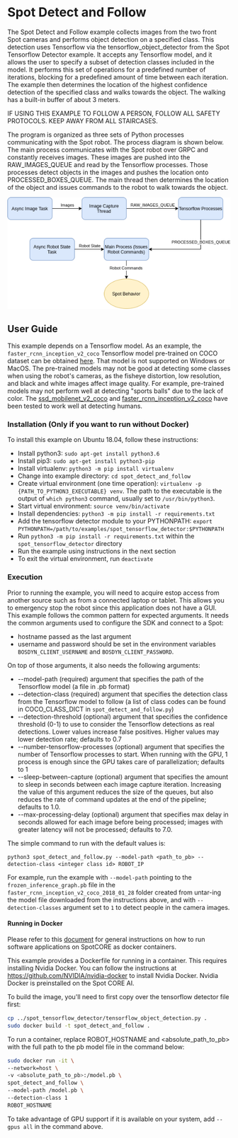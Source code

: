 <!--
Copyright (c) 2022 Boston Dynamics, Inc.  All rights reserved.

Downloading, reproducing, distributing or otherwise using the SDK Software
is subject to the terms and conditions of the Boston Dynamics Software
Development Kit License (20191101-BDSDK-SL).
-->

# Spot Detect and Follow

The Spot Detect and Follow example collects images from the two front Spot cameras and performs object detection on a specified class. This detection uses Tensorflow via the tensorflow_object_detector from the Spot Tensorflow Detector example. It accepts any Tensorflow model, and it allows the user to specify a subset of detection classes included in the model. It performs this set of operations for a predefined number of iterations, blocking for a predefined amount of time between each iteration. The example then determines the location of the highest confidence detection of the specified class and walks towards the object. The walking has a built-in buffer of about 3 meters.

IF USING THIS EXAMPLE TO FOLLOW A PERSON, FOLLOW ALL SAFETY PROTOCOLS. KEEP AWAY FROM ALL STAIRCASES.

The program is organized as three sets of Python processes communicating with the Spot robot. The process diagram is shown below. The main process communicates with the Spot robot over GRPC and constantly receives images. These images are pushed into the RAW_IMAGES_QUEUE and read by the Tensorflow processes. Those processes detect objects in the images and pushes the location onto PROCESSED_BOXES_QUEUE. The main thread then determines the location of the object and issues commands to the robot to walk towards the object.

<img src="documentation/Detect_and_Follow.png" alt="Process Diagram" width="800"/>

## User Guide

This example depends on a Tensorflow model. As an example, the `faster_rcnn_inception_v2_coco` Tensorflow model pre-trained on COCO dataset can be obtained [here](http://download.tensorflow.org/models/object_detection/faster_rcnn_inception_v2_coco_2018_01_28.tar.gz). That model is not supported on Windows or MacOS.
The pre-trained models may not be good at detecting some classes when using the robot's cameras, as the fisheye distortion, low resolution, and black and white images affect image quality. For example, pre-trained models may not perform well at detecting "sports balls" due to the lack of color. The [ssd_mobilenet_v2_coco](http://download.tensorflow.org/models/object_detection/ssd_mobilenet_v2_coco_2018_03_29.tar.gz) and [faster_rcnn_inception_v2_coco](http://download.tensorflow.org/models/object_detection/faster_rcnn_inception_v2_coco_2018_01_28.tar.gz) have been tested to work well at detecting humans.

### Installation (Only if you want to run without Docker)
To install this example on Ubuntu 18.04, follow these instructions:
- Install python3: `sudo apt-get install python3.6`
- Install pip3: `sudo apt-get install python3-pip`
- Install virtualenv: `python3 -m pip install virtualenv`
- Change into example directory: `cd spot_detect_and_follow`
- Create virtual environment (one time operation): `virtualenv -p {PATH_TO_PYTHON3_EXECUTABLE} venv`. The path to the executable is the output of `which python3` command, usually set to `/usr/bin/python3`.
- Start virtual environment: `source venv/bin/activate`
- Install dependencies: `python3 -m pip install -r requirements.txt`
- Add the tensorflow detector module to your PYTHONPATH: `export PYTHONPATH=/path/to/examples/spot_tensorflow_detector:$PYTHONPATH`
- Run `python3 -m pip install -r requirements.txt` within the `spot_tensorflow_detector` directory
- Run the example using instructions in the next section
- To exit the virtual environment, run `deactivate`

### Execution
Prior to running the example, you will need to acquire estop access from another source such as from a connected laptop or tablet. This allows you to emergency stop the robot since this application does not have a GUI.
This example follows the common pattern for expected arguments. It needs the common arguments used to configure the SDK and connect to a Spot:
- hostname passed as the last argument
- username and password should be set in the environment variables `BOSDYN_CLIENT_USERNAME` and `BOSDYN_CLIENT_PASSWORD`.

On top of those arguments, it also needs the following arguments:
- --model-path (required) argument that specifies the path of the Tensorflow model (a file in .pb format)
- --detection-class (required) argument that specifies the detection class from the Tensorflow model to follow (a list of class codes can be found in COCO_CLASS_DICT in `spot_detect_and_follow.py`)
- --detection-threshold (optional) argument that specifies the confidence threshold (0-1) to use to consider the Tensorflow detections as real detections. Lower values increase false positives. Higher values may lower detection rate; defaults to 0.7
- --number-tensorflow-processes (optional) argument that specifies the number of Tensorflow processes to start. When running with the GPU, 1 process is enough since the GPU takes care of parallelization; defaults to 1
- --sleep-between-capture (optional) argument that specifies the amount to sleep in seconds between each image capture iteration. Increasing the value of this argument reduces the size of the queues, but also reduces the rate of command updates at the end of the pipeline; defaults to 1.0.
- --max-processing-delay (optional) argument that specifies max delay in seconds allowed for each image before being processed; images with greater latency will not be processed; defaults to 7.0.

The simple command to run with the default values is:
```
python3 spot_detect_and_follow.py --model-path <path_to_pb> --detection-class <integer class id> ROBOT_IP
```
For example, run the example with `--model-path` pointing to the `frozen_inference_graph.pb` file in the `faster_rcnn_inception_v2_coco_2018_01_28` folder created from untar-ing the model file downloaded from the instructions above, and with `--detection-classes` argument set to `1` to detect people in the camera images.


#### Running in Docker
Please refer to this [document](../../../docs/payload/docker_containers.md) for general instructions on how to run software applications on SpotCORE as docker containers.

This example provides a Dockerfile for running in a container. This requires installing Nvidia Docker.
You can follow the instructions at https://github.com/NVIDIA/nvidia-docker to install Nvidia Docker.
Nvidia Docker is preinstalled on the Spot CORE AI.

To build the image, you'll need to first copy over the tensorflow detector file first:
```sh
cp ../spot_tensorflow_detector/tensorflow_object_detection.py .
sudo docker build -t spot_detect_and_follow .
```

To run a container, replace ROBOT_HOSTNAME and <absolute_path_to_pb> with the full path to the pb model file in the command below:
```sh
sudo docker run -it \
--network=host \
-v <absolute_path_to_pb>:/model.pb \
spot_detect_and_follow \
--model-path /model.pb \
--detection-class 1
ROBOT_HOSTNAME
```

To take advantage of GPU support if it is available on your system, add `--gpus all` in the command above.